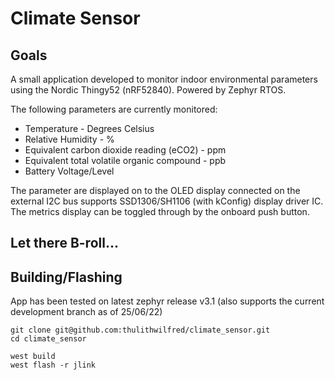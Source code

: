 # Climate Sensor

## Goals

A small application developed to monitor indoor environmental parameters using the Nordic Thingy52 (nRF52840). Powered by Zephyr RTOS.

The following parameters are currently monitored:
  
  * Temperature - Degrees Celsius
  * Relative Humidity - %
  * Equivalent carbon dioxide reading (eCO2) - ppm
  * Equivalent total volatile organic compound - ppb
  * Battery Voltage/Level

The parameter are displayed on to the OLED display connected on the external I2C bus supports SSD1306/SH1106 (with kConfig) display driver IC. The metrics display can be toggled through by the onboard push button.

## Let there B-roll...




## Building/Flashing

App has been tested on latest zephyr release v3.1 (also supports the current development branch as of 25/06/22)

```
git clone git@github.com:thulithwilfred/climate_sensor.git
cd climate_sensor

west build
west flash -r jlink
```